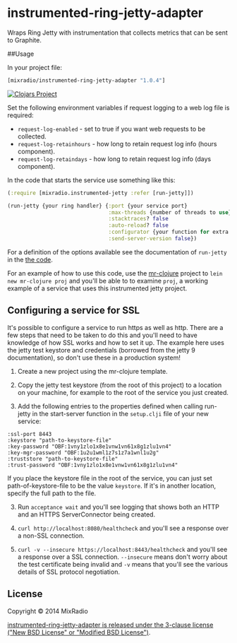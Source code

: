 # instrumented-ring-jetty-adapter

Wraps Ring Jetty with instrumentation that collects metrics that can be sent to Graphite.

##Usage

In your project file:

```clj
[mixradio/instrumented-ring-jetty-adapter "1.0.4"]
```

[![Clojars Project](http://clojars.org/mixradio/instrumented-ring-jetty-adapter/latest-version.svg)](http://clojars.org/mixradio/instrumented-ring-jetty-adapter)

Set the following environment variables if request logging to a web log file is required:

- `request-log-enabled` - set to true if you want web requests to be collected.
- `request-log-retainhours` - how long to retain request log info (hours component).
- `request-log-retaindays` - how long to retain request log info (days component).

In the code that starts the service use something like this:

```clj
(:require [mixradio.instrumented-jetty :refer [run-jetty]])

(run-jetty {your ring handler} {:port {your service port}
                                :max-threads {number of threads to use}
                                :stacktraces? false
                                :auto-reload? false
                                :configurator {your function for extra server configuration commands}
                                :send-server-version false})
```

For a definition of the options available see the documentation of `run-jetty` in the [the code](https://github.com/mixradio/instrumented-ring-jetty-adapter/blob/master/src/mixradio/instrumented_jetty.clj).

For an example of how to use this code, use the [mr-clojure](https://github.com/mixradio/mr-clojure) 
project to `lein new mr-clojure proj` and you'll be able to to examine `proj`, a working example of a
service that uses this instrumented jetty project.

## Configuring a service for SSL

It's possible to configure a service to run https as well as http.  There are a few steps that need
to be taken to do this and you'll need to have knowledge of how SSL works and how to set it up. The
example here uses the jetty test keystore and credentials (borrowed from the jetty 9 documentation),
so don't use these in a production system!

1. Create a new project using the mr-clojure template.

2. Copy the jetty test keystore (from the root of this project) to a location on your machine,
   for example to the root of the service you just created.

2. Add the following entries to the properties defined when calling run-jetty in the start-server
   function in the `setup.clji` file of your new service:

<pre><code>:ssl-port 8443
:keystore "path-to-keystore-file"
:key-password "OBF:1vny1zlo1x8e1vnw1vn61x8g1zlu1vn4"
:key-mgr-password "OBF:1u2u1wml1z7s1z7a1wnl1u2g"
:truststore "path-to-keystore-file"
:trust-password "OBF:1vny1zlo1x8e1vnw1vn61x8g1zlu1vn4"
</code></pre>

 If you place the keystore file in the root of the service, you can just set path-of-keystore-file
 to be the value `keystore`. If it's in another location, specify the full path to the file.

3. Run `acceptance wait` and you'll see logging that shows both an HTTP and an HTTPS ServerConnector
   being created.

4. `curl http://localhost:8080/healthcheck` and you'll see a response over a non-SSL connection.

5. `curl -v --insecure https://localhost:8443/healthcheck` and you'll see a response over a SSL
   connection. `--insecure` means don't worry about the test certificate being invalid and `-v`
   means that you'll see the various details of SSL protocol negotiation.

## License

Copyright © 2014 MixRadio

[instrumented-ring-jetty-adapter is released under the 3-clause license ("New BSD License" or "Modified BSD License")](https://github.com/mixradio/instrumented-ring-jetty-adapter/blob/master/LICENSE).
